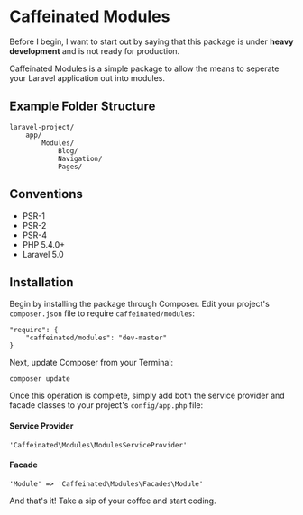 Caffeinated Modules
===================
Before I begin, I want to start out by saying that this package is under **heavy development** and is not ready for production.

Caffeinated Modules is a simple package to allow the means to seperate your Laravel application out into modules.

Example Folder Structure
------------------------
```
laravel-project/
	app/
		Modules/
			Blog/
			Navigation/
			Pages/
```

Conventions
-----------
* PSR-1
* PSR-2
* PSR-4
* PHP 5.4.0+
* Laravel 5.0

Installation
------------
Begin by installing the package through Composer. Edit your project's `composer.json` file to require `caffeinated/modules`:

```
"require": {
	"caffeinated/modules": "dev-master"
}
```

Next, update Composer from your Terminal:

```
composer update
```

Once this operation is complete, simply add both the service provider and facade classes to your project's `config/app.php` file:

#### Service Provider
```
'Caffeinated\Modules\ModulesServiceProvider'
```

#### Facade
```
'Module' => 'Caffeinated\Modules\Facades\Module'
```

And that's it! Take a sip of your coffee and start coding.